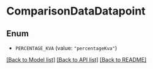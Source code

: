 # ComparisonDataDatapoint

## Enum


* `PERCENTAGE_KVA` (value: `"percentageKva"`)


[[Back to Model list]](../README.md#documentation-for-models) [[Back to API list]](../README.md#documentation-for-api-endpoints) [[Back to README]](../README.md)


